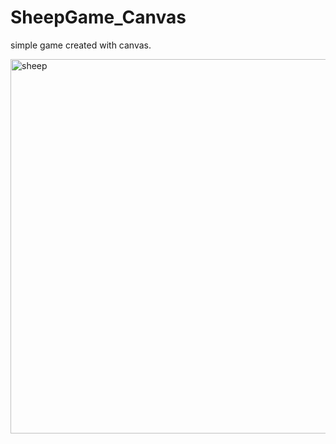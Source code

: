 # SheepGame_Canvas
simple game created with canvas.

<img width="599" alt="sheep" src="https://user-images.githubusercontent.com/54703843/90325165-b2e4be80-df4e-11ea-92e6-faf3ebb8206a.png">
